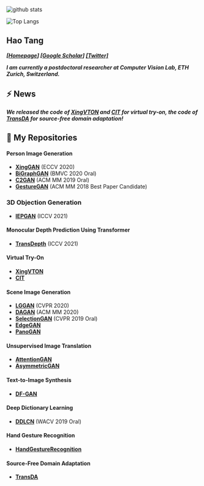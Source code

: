 ![github stats](https://github-readme-stats.vercel.app/api?username=Ha0Tang&show_icons=true)

![Top Langs](https://github-readme-stats.vercel.app/api/top-langs/?username=Ha0Tang)

## Hao Tang
_**[[Homepage](http://disi.unitn.it/~hao.tang/)] [[Google Scholar](https://scholar.google.com/citations?user=9zJkeEMAAAAJ&hl=en)] [[Twitter]](https://twitter.com/HaoTang_ai)**_

<!-- _**I am currently a postdoctoral researcher at Computer Vision Lab, ETH Zurich, Switzerland.**_ -->
_**I am currently a postdoctoral researcher at Computer Vision Lab, ETH Zurich, Switzerland.**_

## ⚡  **News**
_**We released the code of [XingVTON](https://github.com/Ha0Tang/XingVTON) and [CIT](https://github.com/Amazingren/CIT) for virtual try-on, the code of [TransDA](https://github.com/ygjwd12345/TransDA) for source-free domain adaptation!**_

## 🌱 **My Repositories**
#### Person Image Generation 
- **[XingGAN](https://github.com/Ha0Tang/XingGAN)** (ECCV 2020)
- **[BiGraphGAN](https://github.com/Ha0Tang/BiGraphGAN)** (BMVC 2020 Oral)
- **[C2GAN](https://github.com/Ha0Tang/C2GAN)** (ACM MM 2019 Oral)
- **[GestureGAN](https://github.com/Ha0Tang/GestureGAN)** (ACM MM 2018 Best Paper Candidate)

### 3D Objection Generation
- **[IEPGAN](https://github.com/mikecheninoulu/Unsupervised_IEPGAN)** (ICCV 2021)

#### Monocular Depth Prediction Using Transformer
- **[TransDepth](https://github.com/ygjwd12345/TransDepth)** (ICCV 2021)

#### Virtual Try-On
- **[XingVTON](https://github.com/Ha0Tang/XingVTON)**
- **[CIT](https://github.com/Amazingren/CIT)**

#### Scene Image Generation
- **[LGGAN](https://github.com/Ha0Tang/LGGAN)** (CVPR 2020)
- **[DAGAN](https://github.com/Ha0Tang/DAGAN)** (ACM MM 2020)
- **[SelectionGAN](https://github.com/Ha0Tang/SelectionGAN)** (CVPR 2019 Oral)
- **[EdgeGAN](https://github.com/Ha0Tang/EdgeGAN)**
- **[PanoGAN](https://github.com/sswuai/PanoGAN)**

#### Unsupervised Image Translation
- **[AttentionGAN](https://github.com/Ha0Tang/AttentionGAN)**
- **[AsymmetricGAN](https://github.com/Ha0Tang/AsymmetricGAN)**

#### Text-to-Image Synthesis
- **[DF-GAN](https://github.com/tobran/DF-GAN)**

#### Deep Dictionary Learning
- **[DDLCN](https://github.com/Ha0Tang/DDLCN)** (WACV 2019 Oral)

#### Hand Gesture Recognition
- **[HandGestureRecognition](https://github.com/Ha0Tang/HandGestureRecognition)**

#### Source-Free Domain Adaptation
- **[TransDA](https://github.com/ygjwd12345/TransDA)**
